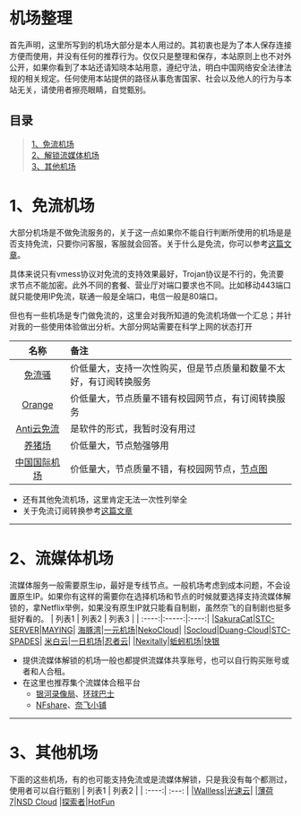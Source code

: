 # 机场整理
首先声明，这里所写到的机场大部分是本人用过的。其初衷也是为了本人保存连接方便而使用，并没有任何的推荐行为。仅仅只是整理和保存，本站原则上也不对外公开，如果你看到了本站还请知晓本站用意，遵纪守法，明白中国网络安全法律法规的相关规定。任何使用本站提供的路径从事危害国家、社会以及他人的行为与本站无关，请使用者擦亮眼睛，自觉甄别。
## 目录
> [1、免流机场](#1%E5%85%8D%E6%B5%81%E6%9C%BA%E5%9C%BA)<br>
> [2、解锁流媒体机场](#2%E6%B5%81%E5%AA%92%E4%BD%93%E6%9C%BA%E5%9C%BA)<br>
> [3、其他机场](#3%E5%85%B6%E4%BB%96%E6%9C%BA%E5%9C%BA)
#  1、免流机场
大部分机场是不做免流服务的，关于这一点如果你不能自行判断所使用的机场是是否支持免流，只要你问客服，客服就会回答。关于什么是免流，你可以参考[这篇文章](http://wangcy.tk/wall/%E5%85%8D%E6%B5%81/%E6%89%8B%E5%8A%A8%E5%85%8D%E6%B5%81%E8%AE%A2%E9%98%85%E8%BD%AC%E6%8D%A2)。

具体来说只有vmess协议对免流的支持效果最好，Trojan协议是不行的，免流要求节点不能加密。此外不同的套餐、营业厅对端口要求也不同。比如移动443端口就只能使用IP免流，联通一般是全端口，电信一般是80端口。

但也有一些机场是专门做免流的，这里会对我所知道的免流机场做一个汇总；并针对我的一些使用体验做出分析。大部分网站需要在科学上网的状态打开

| 名称 	| 备注 	|
|:-----:|:----- |
|[免流骚](http://xn--94q649dc94a.com/)|价低量大，支持一次性购买，但是节点质量和数量不太好，有订阅转换服务|
|[Orange](https://wogame.co/#/dashboard)|价低量大，节点质量不错有校园网节点，有订阅转换服务|
|[Anti云免流](http://ml.anti.icu/index.html)|是软件的形式，我暂时没有用过|
|[养猪场](https://xn--l6qx3l9s1a.com/#/login)|价低量大，节点勉强够用|
|[中国国际机场](https://cnnic.pub/)|价低量大，节点质量不错，有校园网节点，[节点图](https://monitor.chinatelecom.io/)|

- 还有其他免流机场，这里肯定无法一次性列举全
- 关于免流订阅转换参考[这篇文章](http://wangcy.tk/wall/%E5%85%8D%E6%B5%81/%E6%89%8B%E5%8A%A8%E5%85%8D%E6%B5%81%E8%AE%A2%E9%98%85%E8%BD%AC%E6%8D%A2)
---
# 2、流媒体机场
流媒体服务一般需要原生ip，最好是专线节点。一般机场考虑到成本问题，不会设置原生IP。如果你有这样的需要你在选择机场和节点的时候就要选择支持流媒体解锁的，拿Netflix举例，如果没有原生IP就只能看自制剧，虽然奈飞的自制剧也挺多挺好看的。
| 列表1	| 列表2 | 列表3 |
| :----:|:-----:|:----:|
|[SakuraCat](https://sakura-cat.club)|[STC-SERVER](https://mqk4azjxg8skg6gfelpb.stcserver-cloud.com/auth/register)|[MAYING](https://www.myjs.tw/)|
[海豚湾](https://cdn77.manage.hitun.io/)|[一元机场](https://xn--4gq62f52gdss.com/#/login)|[NekoCloud](https://naiko.cloud/)|
|[Socloud](https://socloud.me/auth/register)|[Duang-Cloud](https://portal.duangcloud.xyz)|[STC-SPADES](https://www2.gardenparty.me/)|
[米白云](https://high.scay.net/index2)|[一日机场](http://airport.lianpi.xyz/#/login)|[忍者云](https://renzhe.cloud/auth/login#%23)|
|[Nexitally](https://nexitally.com/?language=cn)|[蚯蚓机场](http://qiuyin.me/)|[快银](https://kuaiyin.info/)
- 提供流媒体解锁的机场一般也都提供流媒体共享账号，也可以自行购买账号或者和人合租。
- 在这里也推荐集个流媒体合租平台
  - [银河录像局](https://nf.video/)、[环球巴士](https://universalbus.cn/)
  - [NFshare](https://nfshare.cn/#/)、[奈飞小铺](https://www.ihezu.cn/)

---
# 3、其他机场
下面的这些机场，有的也可能支持免流或是流媒体解锁，只是我没有每个都测过，使用者可以自行甄别
| 列表1	| 列表2 | 
| :----:| :---: |
|[Wallless](https://portal.wallless.xyz/#/login)|[光速云](http://gs188.one/auth/login)|
|[薄荷7](https://my.bohe7.net/#/login)|[NSD Cloud](https://nsdcloud.net/)
|[探索者](https://naiko.cloud)|[HotFun](https://yuzex.top/#/login)
